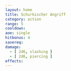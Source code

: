 ```yaml
---
layout: home
title: Schurkischer Angriff
category: action
range: 5
cooldown: 
aoe: single
hitbonus: 4
savereq:
damage:
  - [ 2d6, slashing ]
  - [ 2d6, piercing ]
effects:
---
```

